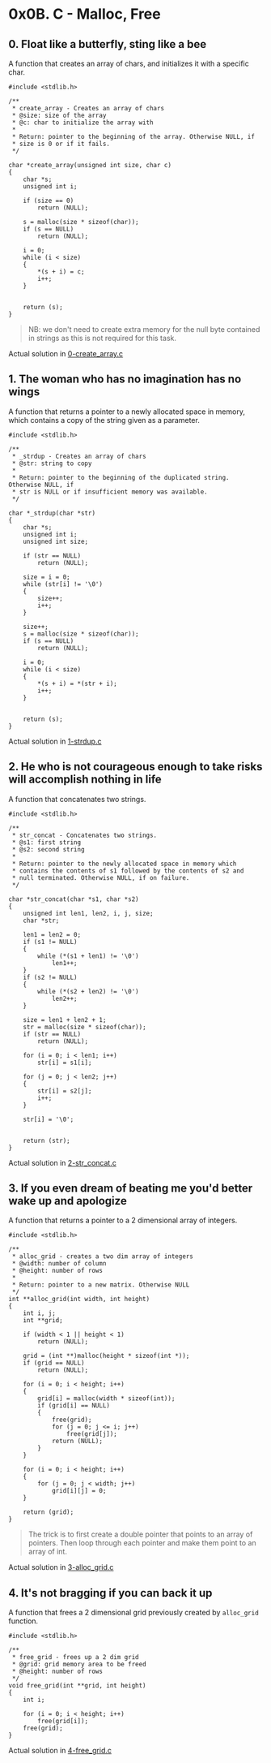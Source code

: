 # 0x0B. C - Malloc, Free

## 0. Float like a butterfly, sting like a bee

A function that creates an array of chars, and initializes it with a specific char.

```
#include <stdlib.h>

/**
 * create_array - Creates an array of chars
 * @size: size of the array
 * @c: char to initialize the array with
 *
 * Return: pointer to the beginning of the array. Otherwise NULL, if
 * size is 0 or if it fails.
 */

char *create_array(unsigned int size, char c)
{
	char *s;
	unsigned int i;

	if (size == 0)
		return (NULL);

	s = malloc(size * sizeof(char));
	if (s == NULL)
		return (NULL);

	i = 0;
	while (i < size)
	{
		*(s + i) = c;
		i++;
	}


	return (s);
}
```

> NB: we don't need to create extra memory for the null byte contained in strings as this is not required for this task.

Actual solution in [0-create_array.c](./0-create_array.c)

## 1. The woman who has no imagination has no wings

A function that returns a pointer to a newly allocated space in memory, which contains a copy of the string given as a parameter. 

```
#include <stdlib.h>

/**
 * _strdup - Creates an array of chars
 * @str: string to copy
 *
 * Return: pointer to the beginning of the duplicated string. Otherwise NULL, if
 * str is NULL or if insufficient memory was available.
 */

char *_strdup(char *str)
{
	char *s;
	unsigned int i;
	unsigned int size;

	if (str == NULL)
		return (NULL);

	size = i = 0;
	while (str[i] != '\0')
	{
		size++;
		i++;
	}

	size++;
	s = malloc(size * sizeof(char));
	if (s == NULL)
		return (NULL);

	i = 0;
	while (i < size)
	{
		*(s + i) = *(str + i);
		i++;
	}


	return (s);
}
```


Actual solution in [1-strdup.c](./1-strdup.c)


## 2. He who is not courageous enough to take risks will accomplish nothing in life

A function that concatenates two strings.

```
#include <stdlib.h>

/**
 * str_concat - Concatenates two strings.
 * @s1: first string
 * @s2: second string
 *
 * Return: pointer to the newly allocated space in memory which
 * contains the contents of s1 followed by the contents of s2 and
 * null terminated. Otherwise NULL, if on failure.
 */

char *str_concat(char *s1, char *s2)
{
	unsigned int len1, len2, i, j, size;
	char *str;

	len1 = len2 = 0;
	if (s1 != NULL)
	{
		while (*(s1 + len1) != '\0')
			len1++;
	}
	if (s2 != NULL)
	{
		while (*(s2 + len2) != '\0')
			len2++;
	}

	size = len1 + len2 + 1;
	str = malloc(size * sizeof(char));
	if (str == NULL)
		return (NULL);

	for (i = 0; i < len1; i++)
		str[i] = s1[i];

	for (j = 0; j < len2; j++)
	{
		str[i] = s2[j];
		i++;
	}

	str[i] = '\0';


	return (str);
}
```

Actual solution in [2-str_concat.c](./2-str_concat.c)


## 3. If you even dream of beating me you'd better wake up and apologize

A function that returns a pointer to a 2 dimensional array of integers.

```
#include <stdlib.h>

/**
 * alloc_grid - creates a two dim array of integers
 * @width: number of column
 * @height: number of rows
 *
 * Return: pointer to a new matrix. Otherwise NULL
 */
int **alloc_grid(int width, int height)
{
	int i, j;
	int **grid;

	if (width < 1 || height < 1)
		return (NULL);

	grid = (int **)malloc(height * sizeof(int *));
	if (grid == NULL)
		return (NULL);

	for (i = 0; i < height; i++)
	{
		grid[i] = malloc(width * sizeof(int));
		if (grid[i] == NULL)
		{
			free(grid);
			for (j = 0; j <= i; j++)
				free(grid[j]);
			return (NULL);
		}
	}

	for (i = 0; i < height; i++)
	{
		for (j = 0; j < width; j++)
			grid[i][j] = 0;
	}

	return (grid);
}
```

> The trick is to first create a double pointer that points to an array of pointers. Then loop through each pointer and make them point to an array of int.

Actual solution in [3-alloc_grid.c](./3-alloc_grid.c)


## 4. It's not bragging if you can back it up

A function that frees a 2 dimensional grid previously created by `alloc_grid` function.

```
#include <stdlib.h>

/**
 * free_grid - frees up a 2 dim grid
 * @grid: grid memory area to be freed
 * @height: number of rows
 */
void free_grid(int **grid, int height)
{
	int i;

	for (i = 0; i < height; i++)
		free(grid[i]);
	free(grid);
}
```

Actual solution in [4-free_grid.c](./4-free_grid.c)
